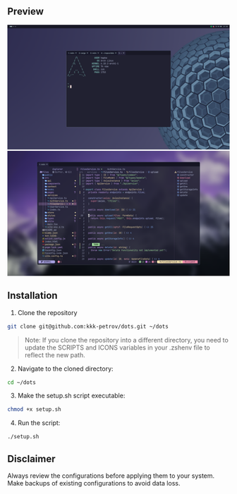 ## Preview
![preview-hypr](./assets/previews/hypr.png)
![preview-nvim](./assets/previews/nvim.png)

## Installation
1. Clone the repository
```sh
git clone git@github.com:kkk-petrov/dots.git ~/dots
```

>Note: If you clone the repository into a different directory, you need to update the SCRIPTS and ICONS variables in your .zshenv file to reflect the new path.

2. Navigate to the cloned directory:
```sh
cd ~/dots
```

3. Make the setup.sh script executable:
```sh
chmod +x setup.sh
```

4. Run the script:
```sh
./setup.sh
```

## Disclaimer
Always review the configurations before applying them to your system. Make backups of existing configurations to avoid data loss.
